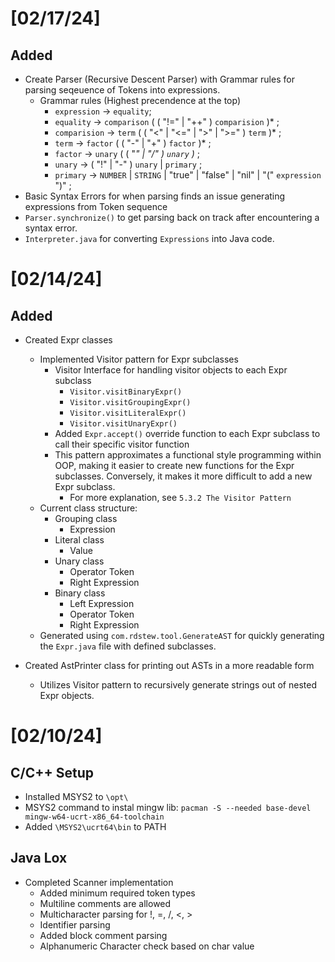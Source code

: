 # [02/17/24]
## Added
- Create Parser (Recursive Descent Parser) with Grammar rules for parsing seqeuence of Tokens into expressions.
    - Grammar rules (Highest precendence at the top)
        - `expression` -> `equality`;
        - `equality` -> `comparison` ( ( "!=" | "++" ) `comparision` )* ;
        - `comparision` -> `term` ( ( "<" | "<=" | ">" | ">=" ) `term` )* ;
        - `term` -> `factor` ( ( "-" | "+" ) `factor` )* ;
        - `factor` -> `unary` ( ( "*" | "/" ) `unary` )* ;
        - `unary` -> ( "!" | "-" ) `unary` | `primary` ;
        - `primary` -> `NUMBER` | `STRING` | "true" | "false" | "nil" | "(" `expression` ")" ;
- Basic Syntax Errors for when parsing finds an issue generating expressions from Token sequence
- `Parser.synchronize()` to get parsing back on track after encountering a syntax error.
- `Interpreter.java` for converting `Expressions` into Java code.

# [02/14/24]
## Added
- Created Expr classes
    - Implemented Visitor pattern for Expr subclasses
        - Visitor Interface for handling visitor objects to each Expr subclass
            - `Visitor.visitBinaryExpr()`
            - `Visitor.visitGroupingExpr()`
            - `Visitor.visitLiteralExpr()`
            - `Visitor.visitUnaryExpr()`
        - Added `Expr.accept()` override function to each Expr subclass to call their specific visitor function
        - This pattern approximates a functional style programming within OOP, making it easier to create new functions for the Expr subclasses. Conversely, it makes it more difficult to add a new Expr subclass.
            - For more explanation, see `5.3.2 The Visitor Pattern`
    - Current class structure:
        - Grouping class
            - Expression
        - Literal class
            - Value
        - Unary class
            - Operator Token
            - Right Expression
        - Binary class
            - Left Expression
            - Operator Token
            - Right Expression
    - Generated using `com.rdstew.tool.GenerateAST` for quickly generating the `Expr.java` file with defined subclasses.
        

- Created AstPrinter class for printing out ASTs in a more readable form
    - Utilizes Visitor pattern to recursively generate strings out of nested Expr objects.


# [02/10/24] 
## C/C++ Setup
- Installed MSYS2 to `\opt\`
- MSYS2 command to instal mingw lib: `pacman -S --needed base-devel mingw-w64-ucrt-x86_64-toolchain`
- Added `\MSYS2\ucrt64\bin` to PATH

## Java Lox
- Completed Scanner implementation
    - Added minimum required token types
    - Multiline comments are allowed
    - Multicharacter parsing for !, =, /, <, >
    - Identifier parsing
    - Added block comment parsing
    - Alphanumeric Character check based on char value
    

